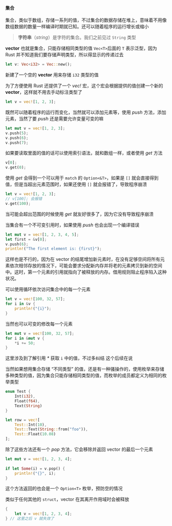 #### 集合

集合，类似于数组，存储一系列的值，不过集合的数据存储在堆上，意味着不用像数组数据的数量一样编译时期就已知。还可以随着程序的运行增长或缩小

> **字符串**（_string_）是字符的集合。我们之前见过 `String` 类型

__vector__ 也就是集合，只能存储相同类型的值 `Vec<T>`后面的 `T` 表示泛型，因为 Rust 并不知道我们要存储声明类型，所以得显示的传递过去

```rust
let v: Vec<i32> = Vec::new();
```

新建了一个空的 __vector__ 用来存储 `i32` 类型的值

为了方便使用 Rust 还提供了一个 _vec!_ 宏，这个宏会根据提供的值创建一个新的 __vector__，这样就不用去手动标注类型了

```rust
let v = vec![1, 2, 3];
```

既然可以随着程序的运行而变化，当然就可以添加元素等，使用 _push_ 方法，添加元素，当然了要 _push_ 还是需要允许变量可变的嘛

```rust
let mut v = vec![1, 2, 3];
v.push(5);
v.push(6);
v.push(7);
```

如果要读取里面的值的话可以使用索引语法，就和数组一样，或者使用 _get_ 方法

```rust
v[0];
v.get(0);
```

使用 _get_ 会得到一个可以用于 `match` 的 `Option<&T>`，如果是 `[]` 就会直接得到值，但是当超出元素范围时，如果还使用 `[]` 就会报错了，导致程序崩溃

```rust
let v = vec![1, 2, 3];
// v[100]; 会报错
v.get(100);
```

当可能会超出范围的时候使用 _get_ 就友好很多了，因为它没有导致程序崩溃

当集合有一个不可变引用时，如果使用 _push_ 也会出现一个编译错误
```rust
let mut v = vec![1, 2, 3, 4, 5];
let first = &v[0];
v.push(6);
println!("The first element is: {first}");
```

这样也是不行的，因为在 vector 的结尾增加新元素时，在没有足够空间将所有元素依次相邻存放的情况下，可能会要求分配新内存并将老的元素拷贝到新的空间中。这时，第一个元素的引用就指向了被释放的内存。借用规则阻止程序陷入这种状况。

可以使用循环依次访问集合中的每一个元素

```rust
let v = vec![100, 32, 57];
for i in &v {
	println!("{i}");
}
```

当然也可以可变的修改每一个元素

```rust
let mut v = vec![100, 32, 57];
for i in &mut v {
	*i += 50;
}
```

这里涉及到了解引用 _*_  获取 `i` 中的值，不过多纠结 这个后续在说

当然如果想用集合存储 “不同类型” 的值，还是有一种骚操作的，使用枚举来存储多种类型的值，因为集合只能存储相同类型的值，而枚举的成员都定义为相同的枚举类型

```rust
enum Test {
	Int(i32),
	Float(f64),
	Text(String)
}

let row = vec![
	Test::Int(10),
	Test::Text(String::from("foo")),
	Test::Float(10.08)
];
```

除了这些方法还有一个 _pop_ 方法，它会移除并返回 vector 的最后一个元素

```rust
let mut v = vec![1, 2, 3, 4];  
  
if let Some(i) = v.pop() {  
    println!("{}", i);  
}
```

这个方法返回的也会是一个 `Option<T>` 枚举，预防空的情况

类似于任何其他的 `struct`，vector 在其离开作用域时会被释放

```rust
{
	let v = vec![1, 2, 3, 4];
} // 这里之后 v 就失效了
```